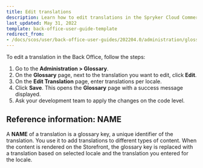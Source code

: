 ```yaml
---
title: Edit translations
description: Learn how to edit translations in the Spryker Cloud Commerce OS Back Office to your Spryker projects.
last_updated: May 31, 2022
template: back-office-user-guide-template
redirect_from:
- /docs/scos/user/back-office-user-guides/202204.0/administration/glossary/edit-translations.html
---
```



To edit a translation in the Back Office, follow the steps:
1. Go to the **Administration&nbsp;<span aria-label="and then">></span> Glossary**.
2. On the **Glossary** page, next to the translation you want to edit, click **Edit**.
3. On the **Edit Translation** page, enter translations per locale.
4. Click **Save**.
    This opens the **Glossary** page with a success message displayed.
5. Ask your development team to apply the changes on the code level.    

## Reference information: NAME

A **NAME** of a translation is a glossary key, a unique identifier of the translation. You use it to add translations to different types of content. When the content is rendered on the Storefront, the glossary key is replaced with a translation based on selected locale and the translation you entered for the locale.

